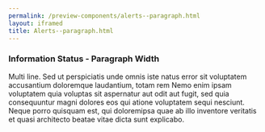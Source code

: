 ```yaml
--- 
permalink: /preview-components/alerts--paragraph.html
layout: iframed 
title: Alerts--paragraph.html
---
```







<div class="alert  alert-info alert-paragraph" >
  <div class="alert-body"><h3 class="alert-heading">Information Status - Paragraph Width</h3><p class="alert-text">Multi line. Sed ut perspiciatis unde omnis iste natus error sit voluptatem accusantium doloremque laudantium, totam rem Nemo enim ipsam voluptatem quia voluptas sit aspernatur aut odit aut fugit, sed quia consequuntur magni dolores eos qui atione voluptatem sequi nesciunt. Neque porro quisquam est, qui doloremipsa quae ab illo inventore veritatis et quasi architecto beatae vitae dicta sunt explicabo.</p>
  </div>
</div>




